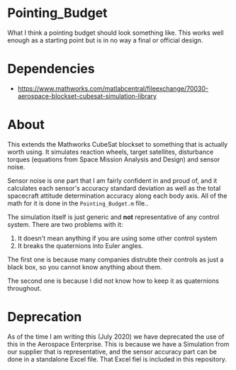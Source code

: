 # Pointing_Budget
What I think a pointing budget should look something like. This works well enough as a starting point but is in no way a final or official design.
# Dependencies
* https://www.mathworks.com/matlabcentral/fileexchange/70030-aerospace-blockset-cubesat-simulation-library
# About
This extends the Mathworks CubeSat blockset to something that is actually worth using. It simulates reaction wheels, target satellites, disturbance torques (equations from Space Mission Analysis and Design) and sensor noise.

Sensor noise is one part that I am fairly confident in and proud of, and it calculates each sensor's accuracy standard deviation as well as the total spacecraft attitude determination accuracy along each body axis. All of the math for it is done in the `Pointing_Budget.m` file..

The simulation itself is just generic and __not__ representative of any control system. There are two problems with it:
1. It doesn't mean anything if you are using some other control system
2. It breaks the quaternions into Euler angles.

The first one is because many companies distrubte their controls as just a black box, so you cannot know anything about them.

The second one is because I did not know how to keep it as quaternions throughout. 

# Deprecation
As of the time I am writing this (July 2020) we have deprecated the use of this in the Aerospace Enterprise. This is because we have a Simulation from our supplier that is representative, and the sensor accuracy part can be done in a standalone Excel file. That Excel fiel is included in this repository.